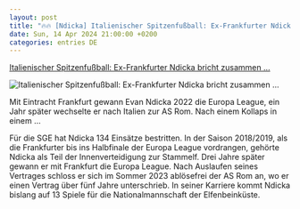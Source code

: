 ```yaml
---
layout: post
title: "🔥🔥 [Ndicka] Italienischer Spitzenfußball: Ex-Frankfurter Ndicka bricht zusammen ..."
date: Sun, 14 Apr 2024 21:00:00 +0200
categories: entries DE
---
```

[Italienischer Spitzenfußball: Ex-Frankfurter Ndicka bricht zusammen ...](https://www.spiegel.de/sport/evan-ndicka-bricht-zusammen-spiel-zwischen-roma-und-udinese-abgebrochen-a-bf8fb8fb-7ad0-4b64-92dd-baf6088c9abc)

![Italienischer Spitzenfußball: Ex-Frankfurter Ndicka bricht zusammen ...](https://cdn.prod.www.spiegel.de/images/939d0a18-6f57-401d-86eb-d99ea09d946d_w1200_r1.778_fpx59_fpy36.jpg)

Mit Eintracht Frankfurt gewann Evan Ndicka 2022 die Europa League, ein Jahr später wechselte er nach Italien zur AS Rom. Nach einem Kollaps in einem ...

Für die SGE hat Ndicka 134 Einsätze bestritten. In der Saison 2018/2019, als die Frankfurter bis ins Halbfinale der Europa League vordrangen, gehörte Ndicka als Teil der Innenverteidigung zur Stammelf. Drei Jahre später gewann er mit Frankfurt die Europa League. Nach Auslaufen seines Vertrages schloss er sich im Sommer 2023 ablösefrei der AS Rom an, wo er einen Vertrag über fünf Jahre unterschrieb. In seiner Karriere kommt Ndicka bislang auf 13 Spiele für die Nationalmannschaft der Elfenbeinküste.

